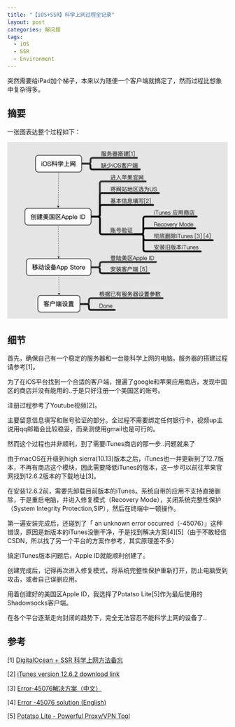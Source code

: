 ```yaml
---
title: "【iOS+SSR】科学上网过程全记录"
layout: post
categories: 解问题
tags:
  - iOS
  - SSR
  - Environment
---
```


突然需要给iPad加个梯子，本来以为随便一个客户端就搞定了，然而过程比想象中复杂得多。

<!-- more -->

## 摘要

一张图表达整个过程如下：

![](https://github.com/HusterHope/blogimage/raw/master/20190130-1.jpeg)

## 细节

首先，确保自己有一个稳定的服务器和一台能科学上网的电脑。服务器的搭建过程请参考[1]。

为了在iOS平台找到一个合适的客户端，搜遍了google和苹果应用商店，发现中国区的商店并没有能用的..于是只好注册一个美国区的账号。

注册过程参考了Youtube视频[2]。

主要留意信息填写和账号验证的部分。全过程不需要绑定任何银行卡，视频up主说用qq邮箱会比较稳妥，而亲测使用gmail也是可行的。

然而这个过程也并非顺利，到了需要iTunes商店的那一步..问题就来了

由于macOS在升级到high sierra(10.13)版本之后，iTunes也一并更新到了12.7版本，不再有商店这个模块，因此需要降低iTunes的版本，这一步可以前往苹果官网找到12.6.2版本的下载地址[3]。

在安装12.6.2前，需要先卸载目前版本的iTunes。系统自带的应用不支持直接删除，于是重启电脑，并进入修复模式（Recovery Mode），关闭系统完整性保护（System Integrity Protection,SIP），然后在终端中一顿操作。

第一遍安装完成后，还碰到了「 an unknown error occurred（-45076）」这种错误，原因是新版本的iTunes没删干净，于是找到解决方案\[4\]\[5\]（由于不敢轻信CSDN，所以找了另一个平台的方案作参考，其实原理差不多）

搞定iTunes版本问题后，Apple ID就能顺利创建了。

创建完成后，记得再次进入修复模式，将系统完整性保护重新打开，防止电脑受到攻击，或者自己误删应用。

用着创建好的美国区Apple ID，我选择了Potatso Lite[5]作为最后使用的Shadowsocks客户端。



在各个平台逐渐走向封闭的趋势下，完全无法容忍不能科学上网的设备了..

## 参考

\[1\] [DigitalOcean + SSR 科学上网方法备忘](https://leohope.com/%E8%A7%A3%E9%97%AE%E9%A2%98/2018/01/19/v-p-n/)

\[2\] [iTunes version 12.6.2 download link](https://secure-appldnld.apple.com/itunes12/091-25487-20170801-DE91B534-762D-11E7-9558-75E7484DD6D5/iTunes12.6.2.dmg)

\[3\] [Error-45076解决方案（中文）](https://blog.csdn.net/csdn2314/article/details/81120228)

\[4\] [Error -45076 solution (English)](https://apple.stackexchange.com/questions/299842/how-to-fix-itunes-error-45076)

\[5\] [Potatso Lite - Powerful Proxy/VPN Tool](https://itunes.apple.com/us/app/potatso-lite/id1239860606?mt=8)